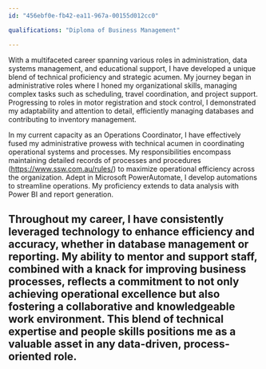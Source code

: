 ```yaml
---
id: "456ebf0e-fb42-ea11-967a-00155d012cc0"

qualifications: "Diploma of Business Management"

---
```

With a multifaceted career spanning various roles in administration, data systems management, and educational support, I have developed a unique blend of technical proficiency and strategic acumen. My journey began in administrative roles where I honed my organizational skills, managing complex tasks such as scheduling, travel coordination, and project support. Progressing to roles in motor registration and stock control, I demonstrated my adaptability and attention to detail, efficiently managing databases and contributing to inventory management.

In my current capacity as an Operations Coordinator, I have effectively fused my administrative prowess with technical acumen in coordinating operational systems and processes. My responsibilities encompass maintaining detailed records of processes and procedures (https://www.ssw.com.au/rules/) to maximize operational efficiency across the organization. Adept in Microsoft PowerAutomate, I develop automations to streamline operations. My proficiency extends to data analysis with Power BI and report generation.

Throughout my career, I have consistently leveraged technology to enhance efficiency and accuracy, whether in database management or reporting. My ability to mentor and support staff, combined with a knack for improving business processes, reflects a commitment to not only achieving operational excellence but also fostering a collaborative and knowledgeable work environment. This blend of technical expertise and people skills positions me as a valuable asset in any data-driven, process-oriented role.
---